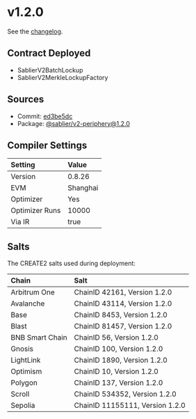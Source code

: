 # v1.2.0

See the [changelog](https://github.com/sablier-labs/v2-periphery/blob/main/CHANGELOG.md).

## Contract Deployed

- SablierV2BatchLockup
- SablierV2MerkleLockupFactory

## Sources

- Commit: [ed3be5dc](https://github.com/sablier-labs/v2-periphery/commit/ed3be5dc823dd81219f8060a6e6b32ead6c8de84)
- Package: [@sablier/v2-periphery@1.2.0](https://www.npmjs.com/package/@sablier/v2-periphery/v/1.2.0)

## Compiler Settings

| Setting        | Value    |
| :------------- | :------- |
| Version        | 0.8.26   |
| EVM            | Shanghai |
| Optimizer      | Yes      |
| Optimizer Runs | 10000    |
| Via IR         | true     |

## Salts

The CREATE2 salts used during deployment:

| Chain           | Salt                            |
| :-------------- | :------------------------------ |
| Arbitrum One    | ChainID 42161, Version 1.2.0    |
| Avalanche       | ChainID 43114, Version 1.2.0    |
| Base            | ChainID 8453, Version 1.2.0     |
| Blast           | ChainID 81457, Version 1.2.0    |
| BNB Smart Chain | ChainID 56, Version 1.2.0       |
| Gnosis          | ChainID 100, Version 1.2.0      |
| LightLink       | ChainID 1890, Version 1.2.0     |
| Optimism        | ChainID 10, Version 1.2.0       |
| Polygon         | ChainID 137, Version 1.2.0      |
| Scroll          | ChainID 534352, Version 1.2.0   |
| Sepolia         | ChainID 11155111, Version 1.2.0 |

